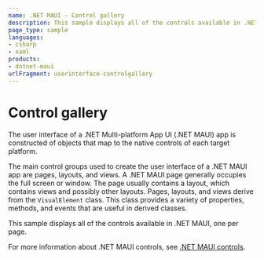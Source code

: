 ```yaml
---
name: .NET MAUI - Control gallery
description: This sample displays all of the controls available in .NET MAUI.
page_type: sample
languages:
- csharp
- xaml
products:
- dotnet-maui
urlFragment: userinterface-controlgallery
---
```


# Control gallery

The user interface of a .NET Multi-platform App UI (.NET MAUI) app is constructed of objects that map to the native controls of each target platform.

The main control groups used to create the user interface of a .NET MAUI app are pages, layouts, and views. A .NET MAUI page generally occupies the full screen or window. The page usually contains a layout, which contains views and possibly other layouts. Pages, layouts, and views derive from the `VisualElement` class. This class provides a variety of properties, methods, and events that are useful in derived classes.

This sample displays all of the controls available in .NET MAUI, one per page.

For more information about .NET MAUI controls, see [.NET MAUI controls](https://docs.microsoft.com/dotnet/maui/user-interface/controls/).

